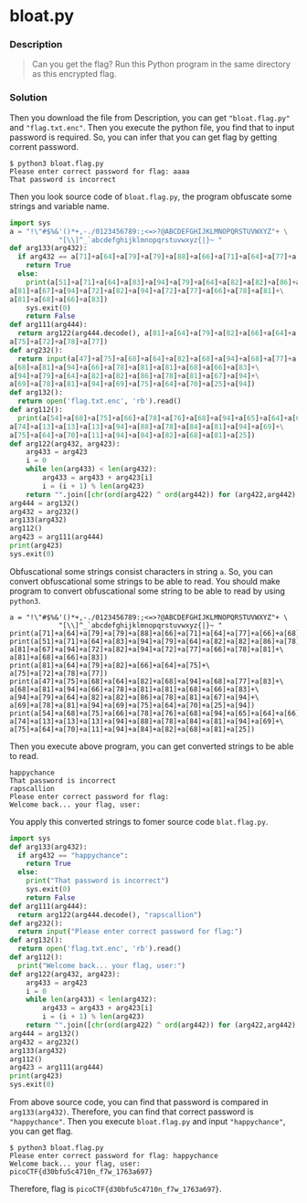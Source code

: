 # bloat.py
### Description
> Can you get the flag? Run this Python program in the same directory as this encrypted flag.

### Solution
Then you download the file from Description, you can get `"bloat.flag.py"` and `"flag.txt.enc"`. Then you execute the python file, you find that to input password is required. So, you can infer that you can get flag by getting corrent password.
```
$ python3 bloat.flag.py
Please enter correct password for flag: aaaa
That password is incorrect
```

Then you look source code of `bloat.flag.py`, the program obfuscate some strings and variable name.
```python
import sys
a = "!\"#$%&'()*+,-./0123456789:;<=>?@ABCDEFGHIJKLMNOPQRSTUVWXYZ"+ \
            "[\\]^_`abcdefghijklmnopqrstuvwxyz{|}~ "
def arg133(arg432):
  if arg432 == a[71]+a[64]+a[79]+a[79]+a[88]+a[66]+a[71]+a[64]+a[77]+a[66]+a[68]:
    return True
  else:
    print(a[51]+a[71]+a[64]+a[83]+a[94]+a[79]+a[64]+a[82]+a[82]+a[86]+a[78]+\
a[81]+a[67]+a[94]+a[72]+a[82]+a[94]+a[72]+a[77]+a[66]+a[78]+a[81]+\
a[81]+a[68]+a[66]+a[83])
    sys.exit(0)
    return False
def arg111(arg444):
  return arg122(arg444.decode(), a[81]+a[64]+a[79]+a[82]+a[66]+a[64]+a[75]+\
a[75]+a[72]+a[78]+a[77])
def arg232():
  return input(a[47]+a[75]+a[68]+a[64]+a[82]+a[68]+a[94]+a[68]+a[77]+a[83]+\
a[68]+a[81]+a[94]+a[66]+a[78]+a[81]+a[81]+a[68]+a[66]+a[83]+\
a[94]+a[79]+a[64]+a[82]+a[82]+a[86]+a[78]+a[81]+a[67]+a[94]+\
a[69]+a[78]+a[81]+a[94]+a[69]+a[75]+a[64]+a[70]+a[25]+a[94])
def arg132():
  return open('flag.txt.enc', 'rb').read()
def arg112():
  print(a[54]+a[68]+a[75]+a[66]+a[78]+a[76]+a[68]+a[94]+a[65]+a[64]+a[66]+\
a[74]+a[13]+a[13]+a[13]+a[94]+a[88]+a[78]+a[84]+a[81]+a[94]+a[69]+\
a[75]+a[64]+a[70]+a[11]+a[94]+a[84]+a[82]+a[68]+a[81]+a[25])
def arg122(arg432, arg423):
    arg433 = arg423
    i = 0
    while len(arg433) < len(arg432):
        arg433 = arg433 + arg423[i]
        i = (i + 1) % len(arg423)
    return "".join([chr(ord(arg422) ^ ord(arg442)) for (arg422,arg442) in zip(arg432,arg433)])
arg444 = arg132()
arg432 = arg232()
arg133(arg432)
arg112()
arg423 = arg111(arg444)
print(arg423)
sys.exit(0)
```

Obfuscational some strings consist characters in string `a`.
So, you can convert obfuscational some strings to be able to read.
You should make program to convert obfuscational some string to be able to read by using `python3`.
```
a = "!\"#$%&'()*+,-./0123456789:;<=>?@ABCDEFGHIJKLMNOPQRSTUVWXYZ"+ \
            "[\\]^_`abcdefghijklmnopqrstuvwxyz{|}~ "
print(a[71]+a[64]+a[79]+a[79]+a[88]+a[66]+a[71]+a[64]+a[77]+a[66]+a[68])
print(a[51]+a[71]+a[64]+a[83]+a[94]+a[79]+a[64]+a[82]+a[82]+a[86]+a[78]+\
a[81]+a[67]+a[94]+a[72]+a[82]+a[94]+a[72]+a[77]+a[66]+a[78]+a[81]+\
a[81]+a[68]+a[66]+a[83])
print(a[81]+a[64]+a[79]+a[82]+a[66]+a[64]+a[75]+\
a[75]+a[72]+a[78]+a[77])
print(a[47]+a[75]+a[68]+a[64]+a[82]+a[68]+a[94]+a[68]+a[77]+a[83]+\
a[68]+a[81]+a[94]+a[66]+a[78]+a[81]+a[81]+a[68]+a[66]+a[83]+\
a[94]+a[79]+a[64]+a[82]+a[82]+a[86]+a[78]+a[81]+a[67]+a[94]+\
a[69]+a[78]+a[81]+a[94]+a[69]+a[75]+a[64]+a[70]+a[25]+a[94])
print(a[54]+a[68]+a[75]+a[66]+a[78]+a[76]+a[68]+a[94]+a[65]+a[64]+a[66]+\
a[74]+a[13]+a[13]+a[13]+a[94]+a[88]+a[78]+a[84]+a[81]+a[94]+a[69]+\
a[75]+a[64]+a[70]+a[11]+a[94]+a[84]+a[82]+a[68]+a[81]+a[25])
```

Then you execute above program, you can get converted strings to be able to read.
```
happychance
That password is incorrect
rapscallion
Please enter correct password for flag:
Welcome back... your flag, user:
```

You apply this converted strings to fomer source code `blat.flag.py`.
```python
import sys
def arg133(arg432):
  if arg432 == "happychance":
    return True
  else:
    print("That password is incorrect")
    sys.exit(0)
    return False
def arg111(arg444):
  return arg122(arg444.decode(), "rapscallion")
def arg232():
  return input("Please enter correct password for flag:")
def arg132():
  return open('flag.txt.enc', 'rb').read()
def arg112():
  print("Welcome back... your flag, user:")
def arg122(arg432, arg423):
    arg433 = arg423
    i = 0
    while len(arg433) < len(arg432):
        arg433 = arg433 + arg423[i]
        i = (i + 1) % len(arg423)
    return "".join([chr(ord(arg422) ^ ord(arg442)) for (arg422,arg442) in zip(arg432,arg433)])
arg444 = arg132()
arg432 = arg232()
arg133(arg432)
arg112()
arg423 = arg111(arg444)
print(arg423)
sys.exit(0)
```

From above source code, you can find that password is compared in `arg133(arg432)`.
Therefore, you can find that correct password is `"happychance"`.
Then you execute `bloat.flag.py` and input `"happychance"`, you can get flag.
```
$ python3 bloat.flag.py
Please enter correct password for flag: happychance
Welcome back... your flag, user:
picoCTF{d30bfu5c4710n_f7w_1763a697}
```

Therefore, flag is `picoCTF{d30bfu5c4710n_f7w_1763a697}`.
